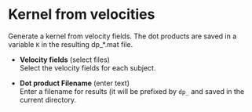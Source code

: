 # Kernel from velocities  
Generate a kernel from velocity fields. The dot products are saved in a variable ``K`` in the resulting dp_*.mat file.  

* **Velocity fields** (select files)  
Select the velocity fields for each subject.  

* **Dot product Filename** (enter text)  
Enter a filename for results (it will be prefixed by ``dp_`` and saved in the current directory.  
